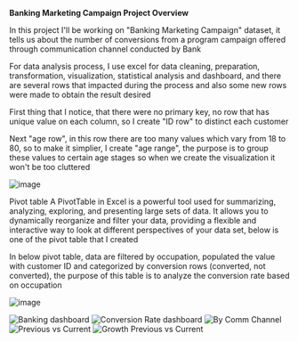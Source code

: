 **Banking Marketing Campaign Project Overview**

In this project I'll be working on "Banking Marketing Campaign" dataset, it tells us about the number of conversions from a program campaign offered through communication channel conducted by Bank

For data analysis process, I use excel for data cleaning, preparation, transformation, visualization, statistical analysis and dashboard, and there are several rows that impacted during the process and also some new rows were made to obtain the result desired

First thing that I notice, that there were no primary key, no row that has unique value on each column, so I create "ID row" to distinct each customer

Next "age row", in this row there are too many values which vary from 18 to 80, so to make it simplier, I create "age range", the purpose is to group these values to certain age stages so when we create the visualization it won't be too cluttered

 
![image](https://github.com/Pungkihamdhani/Banking-Marketing-Campaign-excel-project/assets/167069740/add75808-1195-4770-89e8-df99fd2262f8)


Pivot table
A PivotTable in Excel is a powerful tool used for summarizing, analyzing, exploring, and presenting large sets of data. It allows you to dynamically reorganize and filter your data, providing a flexible and interactive way to look at different perspectives of your data set, below is one of the pivot table that I created

In below pivot table, data are filtered by occupation, populated the value with customer ID and categorized by conversion rows (converted, not converted), the purpose of this table is to analyze the conversion rate based on occupation

![image](https://github.com/Pungkihamdhani/Banking-Marketing-Campaign-excel-project/assets/167069740/7728eda8-71ab-48a0-a2be-1dd7c6c50b2b)












![Banking dashboard](https://github.com/Pungkihamdhani/Banking-Marketing-Campaign-excel-project/assets/167069740/aa71cd34-3a08-4681-a30f-9f9ecaeb7f6d)
![Conversion Rate dashboard](https://github.com/Pungkihamdhani/Banking-Marketing-Campaign-excel-project/assets/167069740/4311c469-745b-41f2-a24f-50c49da7613e)
![By  Comm Channel](https://github.com/Pungkihamdhani/Banking-Marketing-Campaign-excel-project/assets/167069740/0c712728-748b-4c58-8778-dd31ca28ffad)
![Previous vs Current](https://github.com/Pungkihamdhani/Banking-Marketing-Campaign-excel-project/assets/167069740/49eff9a3-5a25-444e-a1d7-b4379b69550e)
![Growth Previous vs Current](https://github.com/Pungkihamdhani/Banking-Marketing-Campaign-excel-project/assets/167069740/01f89a70-343f-45f0-bc90-ed3c49a95ad0)

